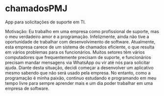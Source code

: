 # chamadosPMJ
App para solicitações de suporte em TI.

Motivação: 
 Eu trabalho em uma empresa como profissional de suporte, mas o meu verdadeiro amor é a programação. Infelizmente, ainda não tive a oportunidade de trabalhar com desenvolvimento de software. Atualmente, esta empresa carece de um sistema de chamados eficiente, o que resulta em vários problemas para os funcionários. Muitos setores têm vários computadores que frequentemente precisam de suporte, e funcionários precisam mandar mensagens via WhatsApp ou vir até nós para solicitar ajuda. Diante desta situação, decidi começar a desenvolver um aplicativo mesmo sabendo que não será usado pela empresa. No entanto, como a programação é minha paixão, continuo estudando e programando em meu tempo livre para sempre aprender mais e um dia poder trabalhar em uma empresa de software.
